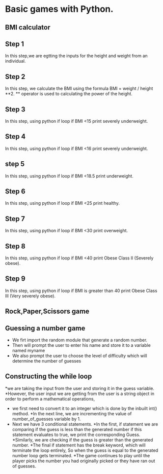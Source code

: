 # Basic games with Python. 

## BMI calculator
## Step 1
In this step,we are egtting the inputs for the height and weight from an individual.
## Step 2
In this step, we calculate the BMI using the formula BMI = weight / height **2.
 ** operator is used to calculating the power of the height.
 ## Step 3
In this step, using python if loop if BMI <15 print severely underweight.
## Step 4
In this step, using python if loop if BMI <16 print severely underweight.
## step 5
In this step, using python if loop if BMI <18.5 print underweight.
## Step 6
In this step, using python if loop if BMI  <25 print healthy.
## Step 7
In this step, using python if loop if BMI <30  print overweight.
## Step 8
In this step, using python if loop if BMI <40 print Obese Class II (Severely obese).
## Step 9
In this step, using python if loop if BMI is greater than 40 print Obese Class III (Very severely obese).

## Rock,Paper,Scissors game

## Guessing a number game

* We firt import the random module that  generate a random number.
* Then will prompt the user to enter his name and store it to a variable named myname
* We also prompt the user to choose the level of difficulty which will determine the number of guesses 
## Constructing the while loop 
*we are taking the input from the user and storing it in the guess variable.
*However, the user input we are getting from the user is a string object in order to perform a mathematical operations,
* we first need to convert it to an integer which is done by the inbuilt int() method.
*In the next line, we are incrementing the value of number_of_guesses variable by 1.
* Next we have 3 conditional statements.
*In the first, if statement we are comparing if the guess is less than the generated number if this statement evaluates to true,
 we print the corresponding Guess.
*Similarly, we are checking if the guess is greater than the generated number.
*The final if statement has the break keyword, which will terminate the loop entirely, So when the guess is equal to the generated number loop gets terminated.
*The game continues to play until the player picks the number you had originally picked or they have ran out of guesses.
